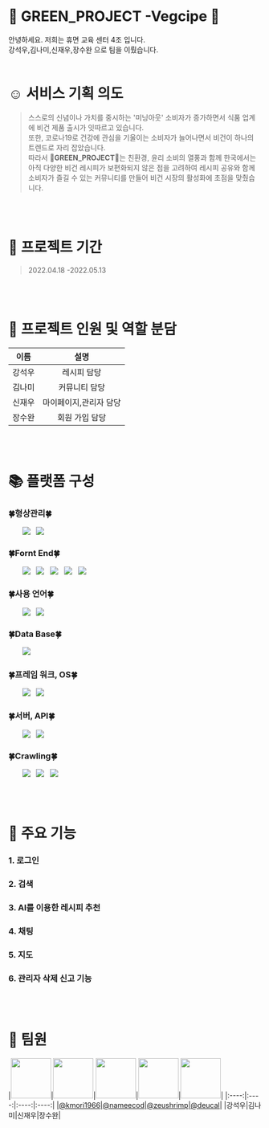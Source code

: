 # :herb: GREEN_PROJECT -Vegcipe :herb:


안녕하세요. 저희는 휴면 교육 센터 4조 입니다.<br>
강석우,김나미,신재우,장수완 으로 팀을 이뤘습니다.
<br>
<br>

# :relaxed: 서비스 기획 의도
> 스스로의 신념이나 가치를 중시하는 '미닝아웃' 소비자가 증가하면서 식품 업계에 비건 제품 출시가 잇따르고 있습니다.<br>
> 또한, 코로나19로 건강에 관심을 기울이는 소비자가 늘어나면서 비건이 하나의 트렌드로 자리 잡았습니다.<br>
> 따라서 :herb:**GREEN_PROJECT**:herb:는 친환경, 윤리 소비의 열풍과 함께 한국에서는 아직 다양한 비건 레시피가 보편화되지 않은 점을 고려하여 
> 레시피 공유와 함께 소비자가 즐길 수 있는 커뮤니티를 만들어 비건 시장의 활성화에 초점을 맞췄습니다.
<br>
<br>

# :calendar: 프로젝트 기간

>2022.04.18 -2022.05.13

<br>
<br>

# :raising_hand: 프로젝트 인원 및 역할 분담
|이름|설명|
|:------:|:---:|
|강석우|레시피 담당|
|김나미|커뮤니티 담당|
|신재우|마이페이지,관리자 담당|
|장수완|회원 가입 담당|

<br>
<br>

# :books: 플랫폼 구성

### :four_leaf_clover:형상관리:four_leaf_clover:
&nbsp;&nbsp;&nbsp;&nbsp;&nbsp;&nbsp;&nbsp;<img src="https://img.shields.io/badge/-GitHub-181717?style=flat&logo=GitHub&logoColor=white">
&nbsp;&nbsp;<img src="https://img.shields.io/badge/-Git-F05032?style=flat&logo=Git&logoColor=white"><br>
  
### :four_leaf_clover:Fornt End:four_leaf_clover:
&nbsp;&nbsp;&nbsp;&nbsp;&nbsp;&nbsp;&nbsp;<img src="https://img.shields.io/badge/-JavaScript-F7DF1E?style=flat&logo=JavaScript&logoColor=white">
&nbsp;&nbsp;<img src="https://img.shields.io/badge/-HTML5-E34F26?style=flat&logo=HTML5&logoColor=white">
&nbsp;&nbsp;<img src="https://img.shields.io/badge/-CSS3-1572B6?style=flat&logo=CSS3&logoColor=white">
&nbsp;&nbsp;<img src="https://img.shields.io/badge/-jQuery-0769AD?style=flat&logo=jQuery&logoColor=white">
&nbsp;&nbsp;<img src="https://img.shields.io/badge/-Bootstrap-7952B3?style=flat&logo=Bootstrap&logoColor=white"><br>

### :four_leaf_clover:사용 언어:four_leaf_clover:
&nbsp;&nbsp;&nbsp;&nbsp;&nbsp;&nbsp;&nbsp;<img src="https://img.shields.io/badge/-Python-3776AB?style=flat&logo=Python&logoColor=white">
&nbsp;&nbsp;<img src="https://img.shields.io/badge/-Java-007396?style=flat&logo=Java&logoColor=white"><br>

### :four_leaf_clover:Data Base:four_leaf_clover:
&nbsp;&nbsp;&nbsp;&nbsp;&nbsp;&nbsp;&nbsp;<img src="https://img.shields.io/badge/-Oracle-F80000?style=flat&logo=Oracle&logoColor=white"><br>

### :four_leaf_clover:프레임 워크, OS:four_leaf_clover:
&nbsp;&nbsp;&nbsp;&nbsp;&nbsp;&nbsp;&nbsp;<img src="https://img.shields.io/badge/-Spring-6DB33F?style=flat&logo=Spring&logoColor=white">
&nbsp;&nbsp;<img src="https://img.shields.io/badge/-Windows-0078D6?style=flat&logo=Windows&logoColor=white"><br>


### :four_leaf_clover:서버, API:four_leaf_clover:
&nbsp;&nbsp;&nbsp;&nbsp;&nbsp;&nbsp;&nbsp;<img src="https://img.shields.io/badge/-Apache Tomcat-F8DC75?style=flat&logo=Apache Tomcat&logoColor=white">
&nbsp;&nbsp;<img src="https://img.shields.io/badge/-Kakao-FFCD00?style=flat&logo=Kakao&logoColor=white"><br>


### :four_leaf_clover:Crawling:four_leaf_clover:
&nbsp;&nbsp;&nbsp;&nbsp;&nbsp;&nbsp;&nbsp;<img src="https://img.shields.io/badge/-Jupyter-F37626?style=flat&logo=Jupyter&logoColor=white">
&nbsp;&nbsp;<img src="https://img.shields.io/badge/-Anaconda-44A833?style=flat&logo=Anaconda&logoColor=white">
&nbsp;&nbsp;<img src="https://img.shields.io/badge/-Selenium-43B02A?style=flat&logo=Selenium&logoColor=white"><br>

<br>
<br>

#  :key: 주요 기능
### 1. 로그인
### 2. 검색
### 3. AI를 이용한 레시피 추천
### 4. 채팅
### 5. 지도
### 6. 관리자 삭제 신고 기능

<br>
<br>

#  :seedling: 팀원

|<img src="https://avatars.githubusercontent.com/kmori1966"  width="80" height="80">|<img src="https://avatars.githubusercontent.com/nameecod"  width="80" height="80">|<img src="https://avatars.githubusercontent.com/hasta" width="80" height="80">|<img src="https://avatars.githubusercontent.com/zeushrimp"  width="80" height="80">|<img src="https://avatars.githubusercontent.com/deucal"  width="80" height="80">|
|:----:|:----:|:----:|:----:|
|[@kmori1966](https://github.com/kmori1966)|[@nameecod](https://github.com/nameecod)|[@zeushrimp](https://github.com/zeushrimp)|[@deucal](https://github.com/deucal)|
|강석우|김나미|신재우|장수완|
